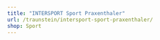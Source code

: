 ```yaml
---
title: "INTERSPORT Sport Praxenthaler"
url: /traunstein/intersport-sport-praxenthaler/
shop: Sport
---
```

